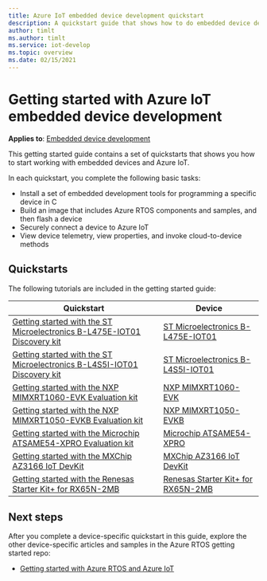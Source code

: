 ```yaml
---
title: Azure IoT embedded device development quickstart
description: A quickstart guide that shows how to do embedded device development using Azure RTOS and Azure IoT.
author: timlt
ms.author: timlt
ms.service: iot-develop
ms.topic: overview
ms.date: 02/15/2021
---
```


# Getting started with Azure IoT embedded device development

**Applies to**: [Embedded device development](about-iot-develop.md#embedded-device-development)

This getting started guide contains a set of quickstarts that shows you how to start working with embedded devices and Azure IoT. 

In each quickstart, you complete the following basic tasks:
* Install a set of embedded development tools for programming a specific device in C
* Build an image that includes Azure RTOS components and samples, and then flash a device
* Securely connect a device to Azure IoT
* View device telemetry, view properties, and invoke cloud-to-device methods

## Quickstarts
The following tutorials are included in the getting started guide:

|Quickstart|Device|
|---------------|-----|
|[Getting started with the ST Microelectronics B-L475E-IOT01 Discovery kit](https://go.microsoft.com/fwlink/p/?linkid=2129536) |[ST Microelectronics B-L475E-IOT01](https://www.st.com/content/st_com/en/products/evaluation-tools/product-evaluation-tools/mcu-mpu-eval-tools/stm32-mcu-mpu-eval-tools/stm32-discovery-kits/b-l475e-iot01a.html)|
|[Getting started with the ST Microelectronics B-L4S5I-IOT01 Discovery kit](https://github.com/azure-rtos/getting-started/tree/master/STMicroelectronics/STM32L4_L4+) |[ST Microelectronics B-L4S5I-IOT01](https://www.st.com/en/evaluation-tools/b-l4s5i-iot01a.html)|
|[Getting started with the NXP MIMXRT1060-EVK Evaluation kit](https://go.microsoft.com/fwlink/p/?linkid=2129821) |[NXP MIMXRT1060-EVK](https://www.nxp.com/design/development-boards/i-mx-evaluation-and-development-boards/mimxrt1060-evk-i-mx-rt1060-evaluation-kit:MIMXRT1060-EVK)|
|[Getting started with the NXP MIMXRT1050-EVKB Evaluation kit](https://github.com/azure-rtos/getting-started/tree/master/NXP/MIMXRT1050-EVKB) |[NXP MIMXRT1050-EVKB](https://www.nxp.com/design/development-boards/i-mx-evaluation-and-development-boards/i-mx-rt1050-evaluation-kit:MIMXRT1050-EVK)|
|[Getting started with the Microchip ATSAME54-XPRO Evaluation kit](https://go.microsoft.com/fwlink/p/?linkid=2129537) |[Microchip ATSAME54-XPRO](https://www.microchip.com/developmenttools/productdetails/atsame54-xpro)|
|[Getting started with the MXChip AZ3166 IoT DevKit](https://github.com/azure-rtos/getting-started/tree/master/MXChip/AZ3166) |[MXChip AZ3166 IoT DevKit](https://microsoft.github.io/azure-iot-developer-kit/)|
|[Getting started with the Renesas Starter Kit+ for RX65N-2MB](https://github.com/azure-rtos/getting-started/tree/master/Renesas/RSK_RX65N_2MB) |[Renesas Starter Kit+ for RX65N-2MB](https://www.renesas.com/us/en/products/microcontrollers-microprocessors/rx-32-bit-performance-efficiency-mcus/rx65n-2mb-starter-kit-plus-renesas-starter-kit-rx65n-2mb)|

## Next steps
After you complete a device-specific quickstart in this guide, explore the other device-specific articles and samples in the Azure RTOS getting started repo:
* [Getting started with Azure RTOS and Azure IoT](https://github.com/azure-rtos/getting-started)